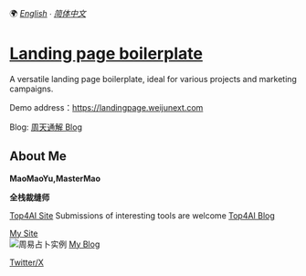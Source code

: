 🌍 _[English](README.md) ∙ [简体中文](README-zh.md)_

# [Landing page boilerplate](https://landingpage.weijunext.com/)

A versatile landing page boilerplate, ideal for various projects and marketing campaigns.

Demo address：https://landingpage.weijunext.com

Blog:
[周天通解 Blog](https://fate.mastermao.com/zh/blog/zhouyi-example)

## About Me

**MaoMaoYu,MasterMao**

**全栈裁缝师**

[Top4AI Site](https://top4ai.com/)
Submissions of interesting tools are welcome
[Top4AI Blog](https://top4ai.com/blog)

[My Site](https://fate.mastermao.com)  
<img src="./public/zhouyi_20241108115435" alt="周易占卜实例" >
[My Blog](https://fate.mastermao.com/zh/blog)

[Twitter/X](https://twitter.com/maomaoyu_coffee/)
